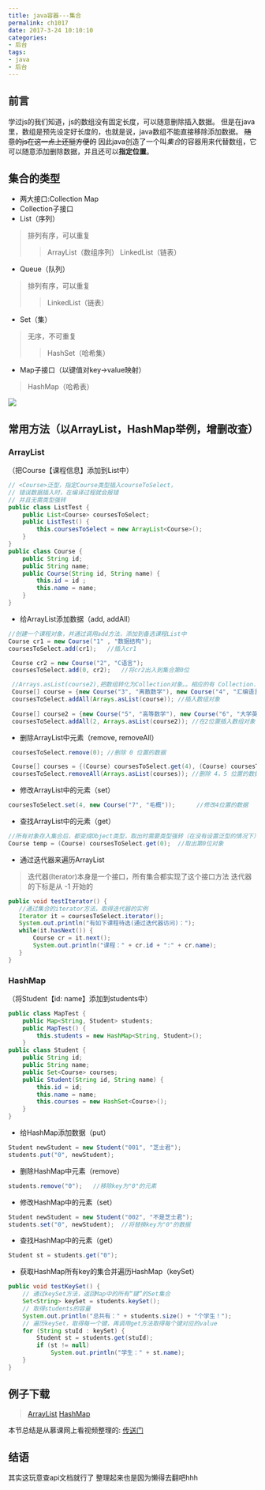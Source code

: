 ```yaml
---
title: java容器---集合
permalink: ch1017
date: 2017-3-24 10:10:10
categories:
- 后台
tags:
- java
- 后台
---
```

## 前言
学过js的我们知道，js的数组没有固定长度，可以随意删除插入数据。
但是在java里，数组是预先设定好长度的，也就是说，java数组不能直接移除添加数据。
~~随意的js在这一点上还挺方便的~~
因此java创造了一个叫*集合*的容器用来代替数组，它可以随意添加删除数据，并且还可以**指定位置**。

## 集合的类型
- 两大接口:Collection	Map
- Collection子接口
 - List（序列）
  > 排列有序，可以重复
   >> ArrayList（数组序列）
   >> LinkedList（链表）
 - Queue（队列）
  > 排列有序，可以重复
   >> LinkedList（链表）
 - Set（集）
  > 无序，不可重复
  >> HashSet（哈希集）
- Map子接口（以键值对key->value映射）
 > HashMap（哈希表）

![](http://old5ohki5.bkt.clouddn.com/java-container.png)

## 常用方法（以ArrayList，HashMap举例，增删改查）
### ArrayList

（把Course【课程信息】添加到List中）
```java
// <Course>泛型，指定Course类型插入courseToSelect，
// 错误数据插入时，在编译过程就会报错
// 并且无需类型强转
public class ListTest {
	public List<Course> coursesToSelect;
	public ListTest() {
		this.coursesToSelect = new ArrayList<Course>();
	}
}
public class Course {
	public String id;	
	public String name;	
	public Course(String id, String name) {
		this.id = id ;
		this.name = name;
	}
}
```
- 给ArrayList添加数据（add, addAll）
```java
//创建一个课程对象，并通过调用add方法，添加到备选课程List中
Course cr1 = new Course("1" , "数据结构");
coursesToSelect.add(cr1);	//插入cr1

 Course cr2 = new Course("2", "C语言");
 coursesToSelect.add(0, cr2);	//将cr2出入到集合第0位

 //Arrays.asList(course2),把数组转化为Collection对象。。相应的有 Collection.toArray() 方法
 Course[] course = {new Course("3", "离散数学"), new Course("4", "汇编语言")};
 coursesToSelect.addAll(Arrays.asList(course));	//插入数组对象
		
 Course[] course2 = {new Course("5", "高等数学"), new Course("6", "大学英语")};
 coursesToSelect.addAll(2, Arrays.asList(course2));	//在2位置插入数组对象
```
- 删除ArrayList中元素（remove, removeAll）
```java
 coursesToSelect.remove(0);	//删除 0 位置的数据

 Course[] courses = {(Course) coursesToSelect.get(4), (Course) coursesToSelect.get(5)};
 coursesToSelect.removeAll(Arrays.asList(courses));	//删除 4，5 位置的数据
```
- 修改ArrayList中的元素（set）
```java
coursesToSelect.set(4, new Course("7", "毛概"));		//修改4位置的数据
```
- 查找ArrayList中的元素（get）
```java
//所有对象存入集合后，都变成Object类型，取出时需要类型强转（在没有设置泛型的情况下）
Course temp = (Course) coursesToSelect.get(0);	//取出第0位对象
```
- 通过迭代器来遍历ArrayList
 > 迭代器(Iterator)本身是一个接口，所有集合都实现了这个接口方法
 > 迭代器的下标是从 -1 开始的
 
 ```java
public void testIterator() {
	//通过集合的iterator方法，取得迭代器的实例
	Iterator it = coursesToSelect.iterator();
	System.out.println("有如下课程待选(通过迭代器访问)：");
	while(it.hasNext()) {
		Course cr = it.next();
		System.out.println("课程：" + cr.id + ":" + cr.name);
	}
}
 ```

### HashMap
（将Student【id: name】添加到students中）

```java
public class MapTest {
	public Map<String, Student> students;
	public MapTest() {
		this.students = new HashMap<String, Student>();
	}
public class Student {
	public String id;	
	public String name;	
	public Set<Course> courses;
	public Student(String id, String name) {
		this.id = id;
		this.name = name;
		this.courses = new HashSet<Course>();
	}
}
```
-  给HashMap添加数据（put）
```java
Student newStudent = new Student("001", "芝士君");
students.put("0", newStudent);
```
- 删除HashMap中元素（remove）
```java
students.remove("0");	//移除key为"0"的元素
```
- 修改HashMap中的元素（set）
```java
Student newStudent = new Student("002", "不是芝士君");
students.set("0", newStudent);	//将替换key为"0"的数据
```
- 查找HashMap中的元素（get）
```java
Student st = students.get("0");
```
- 获取HashMap所有key的集合并遍历HashMap（keySet）
```java
public void testKeySet() {
	// 通过keySet方法，返回Map中的所有“键”的Set集合
	Set<String> keySet = students.keySet();
	// 取得students的容量
	System.out.println("总共有：" + students.size() + "个学生！");
	// 遍历keySet，取得每一个键，再调用get方法取得每个键对应的value
	for (String stuId : keySet) {
		Student st = students.get(stuId);
		if (st != null)
			System.out.println("学生：" + st.name);
	}
}
```

## 例子下载
> [ArrayList](http://img.mukewang.com/down/5419379b0001d08f00000000.rar)
> [HashMap](http://img.mukewang.com/down/54193863000156ac00000000.rar)

本节总结是从慕课网上看视频整理的: [传送门](http://www.imooc.com/learn/110)

## 结语
其实这玩意查api文档就行了
整理起来也是因为懒得去翻吧hhh

